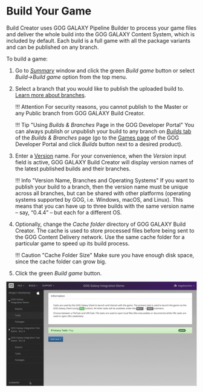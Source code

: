# Build Your Game

Build Creator uses GOG GALAXY Pipeline Builder to process your game files and deliver the whole build into the GOG GALAXY Content System, which is included by default. Each build is a full game with all the package variants and can be published on any branch.

To build a game:

1. Go to [*Summary*](bc-summary-issues.md) window and click the green *Build game* button or select *Build→Build game* option from the top menu.
2. Select a branch that you would like to publish the uploaded build to. [Learn more about branches](bc-branches.md).

    !!! Attention
        For security reasons, you cannot publish to the Master or any Public branch from GOG GALAXY Build Creator.

    !!! Tip "Using *Builds & Branches* Page in the GOG Developer Portal"
        You can always publish or unpublish your build to any branch on  [*Builds* tab](build-branches.md) of the *Builds & Branches* page (go to the [Games page](https://devportal.gog.com/panel/games) of the GOG Developer Portal and click *Builds* button next to a desired product).

3. Enter a [Version](bc-version.md) name. For your convenience, when the *Version* input field is active, GOG GALAXY Build Creator will display version names of the latest published builds and their branches.

    !!! Info "Version Name, Branches and Operating Systems"
        If you want to publish your build to a branch, then the version name must be unique across all branches, but can be shared with other platforms (operating systems supported by GOG, i.e. Windows, macOS, and Linux). This means that you can have up to three builds with the same version name – say, “0.4.4” – but each for a different OS.

4. Optionally, change the *Cache folder* directory of GOG GALAXY Build Creator. The cache is used to store processed files before being sent to the GOG Content Delivery network. Use the same cache folder for a particular game to speed up its build process.

    !!! Caution "Cache Folder Size"
        Make sure you have enough disk space, since the cache folder can grow big.

5. Click the green *Build game* button.

![Build Game](_assets/bc-build-game.gif)